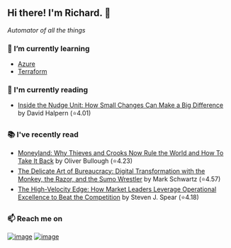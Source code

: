 ## Hi there!  I'm Richard. 👋
*Automator of all the things*

### 🌱 I’m currently learning
- [Azure](https://github.com/richard-sistern/azure)
- [Terraform](https://github.com/richard-sistern/terraform)

### 📖 I'm currently reading
<!-- GOODREADS-CURRENT:START -->
- [Inside the Nudge Unit: How Small Changes Can Make a Big Difference](https://www.goodreads.com/review/show/2990975452?utm_medium=api&utm_source=rss) by David Halpern (⭐️4.01)
<!-- GOODREADS-CURRENT:END -->

### 📚 I've recently read
<!-- GOODREADS-PREVIOUS:START -->
- [Moneyland: Why Thieves and Crooks Now Rule the World and How To Take It Back](https://www.goodreads.com/review/show/3421222672?utm_medium=api&utm_source=rss) by Oliver Bullough (⭐️4.23)
- [The Delicate Art of Bureaucracy: Digital Transformation with the Monkey, the Razor, and the Sumo Wrestler](https://www.goodreads.com/review/show/4044658869?utm_medium=api&utm_source=rss) by Mark  Schwartz (⭐️4.57)
- [The High-Velocity Edge: How Market Leaders Leverage Operational Excellence to Beat the Competition](https://www.goodreads.com/review/show/4032234298?utm_medium=api&utm_source=rss) by Steven J. Spear (⭐️4.18)
<!-- GOODREADS-PREVIOUS:END -->

### 📫 Reach me on
[![image](https://img.shields.io/badge/LinkedIn-0077B5?style=for-the-badge&logo=linkedin&logoColor=white "LinkedIn")](https://www.linkedin.com/in/richard-sistern-850057b4/)
[![image](https://img.shields.io/badge/Twitter-1DA1F2?style=for-the-badge&logo=twitter&logoColor=white "Twitter")](https://twitter.com/baka_yoke)
